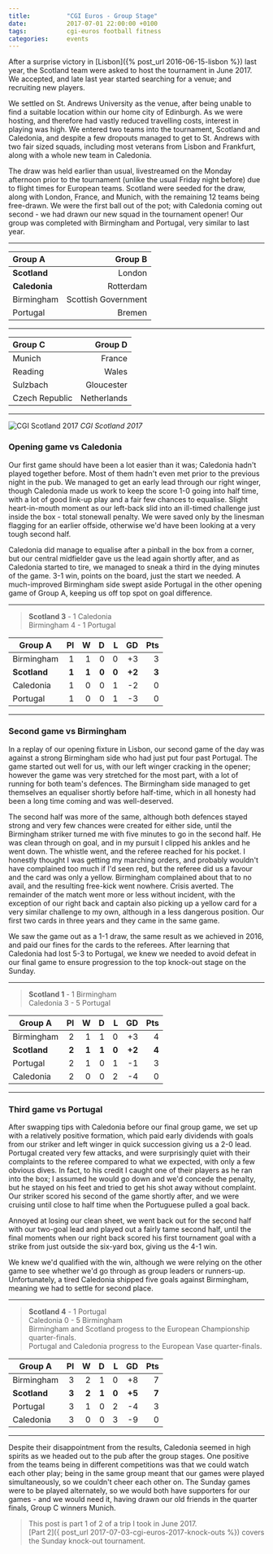 ```yaml
---
title:          "CGI Euros - Group Stage"
date:           2017-07-01 22:00:00 +0100
tags:           cgi-euros football fitness
categories:     events
---
```


After a surprise victory in [Lisbon]({% post_url 2016-06-15-lisbon %}) last year, the Scotland team were asked to host the tournament in June 2017. We accepted, and late last year started searching for a venue; and recruiting new players.

<!-- Read More -->

We settled on St. Andrews University as the venue, after being unable to find a suitable location within our home city of Edinburgh. As we were hosting, and therefore had vastly reduced travelling costs, interest in playing was high. We entered two teams into the tournament, Scotland and Caledonia, and despite a few dropouts managed to get to St. Andrews with two fair sized squads, including most veterans from Lisbon and Frankfurt, along with a whole new team in Caledonia.

The draw was held earlier than usual, livestreamed on the Monday afternoon prior to the tournament (unlike the usual Friday night before) due to flight times for European teams. Scotland were seeded for the draw, along with London, France, and Munich, with the remaining 12 teams being free-drawn. We were the first ball out of the pot; with Caledonia coming out second - we had drawn our new squad in the tournament opener! Our group was completed with Birmingham and Portugal, very similar to last year.

---

|Group A|Group B|
|:---|---:|
|**Scotland**|London|
|**Caledonia**|Rotterdam|
|Birmingham|Scottish Government|
|Portugal|Bremen|

---

|Group C|Group D|
|:---|---:|
|Munich|France|
|Reading|Wales|
|Sulzbach|Gloucester|
|Czech Republic|Netherlands|

---

![CGI Scotland 2017]({{site.baseurl}}/images/posts/cgi-euros-2017-team-photo.jpg)
*CGI Scotland 2017*

### Opening game vs Caledonia

Our first game should have been a lot easier than it was; Caledonia hadn't played together before. Most of them hadn't even met prior to the previous night in the pub. We managed to get an early lead through our right winger, though Caledonia made us work to keep the score 1-0 going into half time, with a lot of good link-up play and a fair few chances to equalise. Slight heart-in-mouth moment as our left-back slid into an ill-timed challenge just inside the box - total stonewall penalty. We were saved only by the linesman flagging for an earlier offside, otherwise we'd have been looking at a very tough second half. 

Caledonia did manage to equalise after a pinball in the box from a corner, but our central midfielder gave us the lead again shortly after, and as Caledonia started to tire, we managed to sneak a third in the dying minutes of the game. 3-1 win, points on the board, just the start we needed. A much-improved Birmingham side swept aside Portugal in the other opening game of Group A, keeping us off top spot on goal difference.

---
 
> **Scotland 3** - 1 Caledonia  
> Birmingham 4 - 1 Portugal  

| Group A | Pl | W | D | L | GD | Pts |
|--------|---:|---:|---:|---:|---:|---:|
|Birmingham|1|1|0|0|+3|3|
|**Scotland**|**1**|**1**|**0**|**0**|**+2**|**3**|
|Caledonia|1|0|0|1|-2|0|
|Portugal|1|0|0|1|-3|0|

---

### Second game vs Birmingham

In a replay of our opening fixture in Lisbon, our second game of the day was against a strong Birmingham side who had just put four past Portugal. The game started out well for us, with our left winger cracking in the opener; however the game was very stretched for the most part, with a lot of running for both team's defences. The Birmingham side managed to get themselves an equaliser shortly before half-time, which in all honesty had been a long time coming and was well-deserved.

The second half was more of the same, although both defences stayed strong and very few chances were created for either side, until the Birmingham striker turned me with five minutes to go in the second half. He was clean through on goal, and in my pursuit I clipped his ankles and he went down. The whistle went, and the referee reached for his pocket. I honestly thought I was getting my marching orders, and probably wouldn't have complained too much if I'd seen red, but the referee did us a favour and the card was only a yellow. Birmingham complained about that to no avail, and the resulting free-kick went nowhere. Crisis averted. The remainder of the match went more or less without incident, with the exception of our right back and captain also picking up a yellow card for a very similar challenge to my own, although in a less dangerous position. Our first two cards in three years and they came in the same game. 

We saw the game out as a 1-1 draw, the same result as we achieved in 2016, and paid our fines for the cards to the referees. After learning that Caledonia had lost 5-3 to Portugal, we knew we needed to avoid defeat in our final game to ensure progression to the top knock-out stage on the Sunday.

---
 
> **Scotland 1** - 1 Birmingham  
> Caledonia 3 - 5 Portugal  

| Group A | Pl | W | D | L | GD | Pts |
|--------|---:|---:|---:|---:|---:|---:|
|Birmingham|2|1|1|0|+3|4|
|**Scotland**|**2**|**1**|**1**|**0**|**+2**|**4**|
|Portugal|2|1|0|1|-1|3|
|Caledonia|2|0|0|2|-4|0|

---

### Third game vs Portugal

After swapping tips with Caledonia before our final group game, we set up with a relatively positive formation, which paid early dividends with goals from our striker and left winger in quick succession giving us a 2-0 lead. Portugal created very few attacks, and were surprisingly quiet with their complaints to the referee compared to what we expected, with only a few obvious dives. In fact, to his credit I caught one of their players as he ran into the box; I assumed he would go down and we'd concede the penalty, but he stayed on his feet and tried to get his shot away without complaint. Our striker scored his second of the game shortly after, and we were cruising until close to half time when the Portuguese pulled a goal back. 

Annoyed at losing our clean sheet, we went back out for the second half with our two-goal lead and played out a fairly tame second half, until the final moments when our right back scored his first tournament goal with a strike from just outside the six-yard box, giving us the 4-1 win.

We knew we'd qualified with the win, although we were relying on the other game to see whether we'd go through as group leaders or runners-up. Unfortunately, a tired Caledonia shipped five goals against Birmingham, meaning we had to settle for second place.

---
 
> **Scotland 4** - 1 Portugal  
> Caledonia 0 - 5 Birmingham  
> Birmingham and Scotland progess to the European Championship quarter-finals.  
> Portugal and Caledonia progress to the European Vase quarter-finals.

| Group A | Pl | W | D | L | GD | Pts |
|--------|---:|---:|---:|---:|---:|---:|
|Birmingham|3|2|1|0|+8|7|
|**Scotland**|**3**|**2**|**1**|**0**|**+5**|**7**|
|Portugal|3|1|0|2|-4|3|
|Caledonia|3|0|0|3|-9|0|

---

Despite their disappointment from the results, Caledonia seemed in high spirits as we headed out to the pub after the group stages. One positive from the teams being in different competitions was that we could watch each other play; being in the same group meant that our games were played simultaneously, so we couldn't cheer each other on. The Sunday games were to be played alternately, so we would both have supporters for our games - and we would need it, having drawn our old friends in the quarter finals, Group C winners Munich. 

> This post is part 1 of 2 of a trip I took in June 2017.  
> [Part 2]({ post_url 2017-07-03-cgi-euros-2017-knock-outs %}) covers the Sunday knock-out tournament.